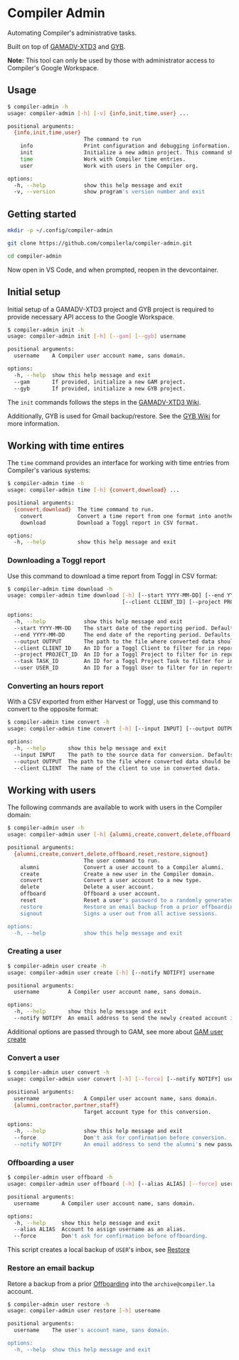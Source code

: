 # Compiler Admin

Automating Compiler's administrative tasks.

Built on top of [GAMADV-XTD3](https://github.com/taers232c/GAMADV-XTD3) and [GYB](https://github.com/GAM-team/got-your-back).

**Note:** This tool can only be used by those with administrator access to Compiler's Google Workspace.

## Usage

```bash
$ compiler-admin -h
usage: compiler-admin [-h] [-v] {info,init,time,user} ...

positional arguments:
  {info,init,time,user}
                        The command to run
    info                Print configuration and debugging information.
    init                Initialize a new admin project. This command should be run once before any others.
    time                Work with Compiler time entries.
    user                Work with users in the Compiler org.

options:
  -h, --help            show this help message and exit
  -v, --version         show program's version number and exit
```

## Getting started

```bash
mkdir -p ~/.config/compiler-admin

git clone https://github.com/compilerla/compiler-admin.git

cd compiler-admin
```

Now open in VS Code, and when prompted, reopen in the devcontainer.

## Initial setup

Initial setup of a GAMADV-XTD3 project and GYB project is required to provide necessary API access to the Google Workspace.

```bash
$ compiler-admin init -h
usage: compiler-admin init [-h] [--gam] [--gyb] username

positional arguments:
  username    A Compiler user account name, sans domain.

options:
  -h, --help  show this help message and exit
  --gam       If provided, initialize a new GAM project.
  --gyb       If provided, initialize a new GYB project.
```

The `init` commands follows the steps in the [GAMADV-XTD3 Wiki](https://github.com/taers232c/GAMADV-XTD3/wiki/#requirements).

Additionally, GYB is used for Gmail backup/restore. See the [GYB Wiki](https://github.com/GAM-team/got-your-back/wiki) for more information.

## Working with time entires

The `time` command provides an interface for working with time entries from Compiler's various systems:

```bash
$ compiler-admin time -h
usage: compiler-admin time [-h] {convert,download} ...

positional arguments:
  {convert,download}  The time command to run.
    convert           Convert a time report from one format into another.
    download          Download a Toggl report in CSV format.

options:
  -h, --help          show this help message and exit
```

### Downloading a Toggl report

Use this command to download a time report from Toggl in CSV format:

```bash
$ compiler-admin time download -h
usage: compiler-admin time download [-h] [--start YYYY-MM-DD] [--end YYYY-MM-DD] [--output OUTPUT]
                                    [--client CLIENT_ID] [--project PROJECT_ID] [--task TASK_ID] [--user USER_ID]

options:
  -h, --help            show this help message and exit
  --start YYYY-MM-DD    The start date of the reporting period. Defaults to the beginning of the prior month.
  --end YYYY-MM-DD      The end date of the reporting period. Defaults to the end of the prior month.
  --output OUTPUT       The path to the file where converted data should be written. Defaults to stdout.
  --client CLIENT_ID    An ID for a Toggl Client to filter for in reports. Can be supplied more than once.
  --project PROJECT_ID  An ID for a Toggl Project to filter for in reports. Can be supplied more than once.
  --task TASK_ID        An ID for a Toggl Project Task to filter for in reports. Can be supplied more than once.
  --user USER_ID        An ID for a Toggl User to filter for in reports. Can be supplied more than once.
```

### Converting an hours report

With a CSV exported from either Harvest or Toggl, use this command to convert to the opposite format:

```bash
$ compiler-admin time convert -h
usage: compiler-admin time convert [-h] [--input INPUT] [--output OUTPUT] [--client CLIENT]

options:
  -h, --help       show this help message and exit
  --input INPUT    The path to the source data for conversion. Defaults to stdin.
  --output OUTPUT  The path to the file where converted data should be written. Defaults to stdout.
  --client CLIENT  The name of the client to use in converted data.
```

## Working with users

The following commands are available to work with users in the Compiler domain:

```bash
$ compiler-admin user -h
usage: compiler-admin user [-h] {alumni,create,convert,delete,offboard,reset,restore,signout} ...

positional arguments:
  {alumni,create,convert,delete,offboard,reset,restore,signout}
                        The user command to run.
    alumni              Convert a user account to a Compiler alumni.
    create              Create a new user in the Compiler domain.
    convert             Convert a user account to a new type.
    delete              Delete a user account.
    offboard            Offboard a user account.
    reset               Reset a user's password to a randomly generated string.
    restore             Restore an email backup from a prior offboarding.
    signout             Signs a user out from all active sessions.

options:
  -h, --help            show this help message and exit
```

### Creating a user

```bash
$ compiler-admin user create -h
usage: compiler-admin user create [-h] [--notify NOTIFY] username

positional arguments:
  username         A Compiler user account name, sans domain.

options:
  -h, --help       show this help message and exit
  --notify NOTIFY  An email address to send the newly created account info.
```

Additional options are passed through to GAM, see more about [GAM user create](https://github.com/taers232c/GAMADV-XTD3/wiki/Users#create-a-user)

### Convert a user

```bash
$ compiler-admin user convert -h
usage: compiler-admin user convert [-h] [--force] [--notify NOTIFY] username {alumni,contractor,partner,staff}

positional arguments:
  username              A Compiler user account name, sans domain.
  {alumni,contractor,partner,staff}
                        Target account type for this conversion.

options:
  -h, --help            show this help message and exit
  --force               Don't ask for confirmation before conversion.
  --notify NOTIFY       An email address to send the alumni's new password.
```

### Offboarding a user

```bash
$ compiler-admin user offboard -h
usage: compiler-admin user offboard [-h] [--alias ALIAS] [--force] username

positional arguments:
  username       A Compiler user account name, sans domain.

options:
  -h, --help     show this help message and exit
  --alias ALIAS  Account to assign username as an alias.
  --force        Don't ask for confirmation before offboarding.
```

This script creates a local backup of `USER`'s inbox, see [Restore](#restore-an-email-backup)

### Restore an email backup

Retore a backup from a prior [Offboarding](#offboarding-a-user) into the `archive@compiler.la` account.

```bash
$ compiler-admin user restore -h
usage: compiler-admin user restore [-h] username

positional arguments:
  username    The user's account name, sans domain.

options:
  -h, --help  show this help message and exit
```
